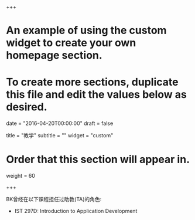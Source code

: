 +++
# An example of using the custom widget to create your own homepage section.
# To create more sections, duplicate this file and edit the values below as desired.

date = "2016-04-20T00:00:00"
draft = false

title = "教学"
subtitle = ""
widget = "custom"

# Order that this section will appear in.
weight = 60

+++

BK曾经在以下课程担任过助教(TA)的角色:

- IST 297D: Introduction to Application Development
